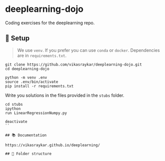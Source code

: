 # deeplearning-dojo

Coding exercises for the deeplearning repo.

## 🎉 Setup

> We use `venv`. If you prefer you can use `conda` or `docker`. Dependencies are in `requirements.txt`.

```
git clone https://github.com/vikasraykar/deeplearning-dojo.git
cd deeplearning-dojo

python -m venv .env
source .env/bin/activate
pip install -r requirements.txt
```

Write you solutions in the files provided in the `stubs` folder.

```
cd stubs
ipython
run LinearRegressionNumpy.py
```

```
deactivate
``

## 📚 Documentation

https://vikasraykar.github.io/deeplearning/

## 📁 Folder structure
